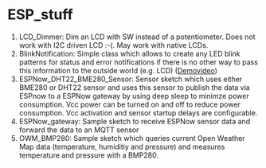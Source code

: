 # ESP_stuff

1. LCD_Dimmer: Dim an LCD with SW instead of a potentiometer. Does not work with I2C driven LCD :-(. May work with native LCDs.
2. BlinkNotification: Simple class which allows to create any LED blink patterns for status and error notifications if there is no other way to pass this information to the outside world (e.g. LCD) ([Demovideo](https://www.linux-tips-and-tricks.de/BlinkNotification.mp4))
3. ESPNow_DHT22_BME280_Sensor: Sensor sketch which uses either BME280 or DHT22 sensor and uses this sensor to publish the data via ESPnow to a ESPNow gateway by using deep sleep to minimze power consumption. Vcc power can be turned on and off to reduce power consumption. Vcc activation and sensor startup delays are configurable.
4. ESPNow_gateway: Sample sketch to receive ESPNow sensor data and forward the data to an MQTT sensor
5. OWM_BMP280: Sample sketch which queries current Open Weather Map data (temperature, humiditiy and pressure) and measures temperature and pressure with a BMP280.
